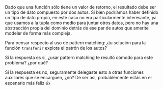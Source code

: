 Dado que una función sólo tiene un valor de retorno, el resultado debe ser un tipo de dato compuesto por dos autos. Si bien podríamos haber definido un tipo de dato propio, en este caso no era particularmente interesante, ya que usamos a la tupla como medio para juntar otros datos, pero no hay una abstracción propia del dominio detrás de ese par de autos que amerite modelar de forma más compleja.

Para pensar respecto al uso de pattern matching: ¿tu solución para la función `transferir` explota el patrón de los autos?

Si la respuesta es sí, ¿usar pattern matching te resultó cómodo para este problema? ¿por qué?

Si la respuesta es no, seguramente delegaste esto a otras funciones auxiliares que se encarguen, ¿no? De ser así, probablemente estás en el escenario más feliz :+1: